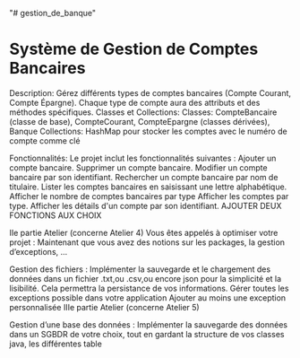 "# gestion_de_banque" 

# Système de Gestion de Comptes Bancaires
Description: Gérez différents types de comptes bancaires (Compte Courant, Compte Épargne). Chaque type de compte aura des attributs et des méthodes spécifiques.
Classes et Collections:
Classes: CompteBancaire (classe de base), CompteCourant, CompteEpargne (classes dérivées), Banque
Collections: HashMap pour stocker les comptes avec le numéro de compte comme clé

Fonctionnalités:
Le projet inclut les fonctionnalités suivantes :
Ajouter un compte bancaire.
Supprimer un compte bancaire.
Modifier un compte bancaire par son identifiant.
Rechercher un compte bancaire par nom de titulaire.
Lister les comptes bancaires en saisissant une lettre alphabétique.
Afficher le nombre de comptes bancaires par type
Afficher les comptes par type.
Afficher les détails d'un compte par son identifiant.
AJOUTER DEUX FONCTIONS AUX CHOIX

IIe partie Atelier (concerne Atelier 4)
Vous êtes appelés à optimiser votre projet :  Maintenant que vous avez des notions sur les packages, la gestion d’exceptions, …

Gestion des fichiers :
Implémenter la sauvegarde et le chargement des données  dans un fichier .txt,ou .csv,ou encore json pour la simplicité et la lisibilité. Cela permettra la persistance de vos informations.
Gérer toutes les exceptions possible dans votre application
Ajouter au moins une exception personnalisée 
IIIe partie Atelier (concerne Atelier 5)

Gestion d’une base des données :
Implémenter la sauvegarde des données dans un SGBDR de votre choix, tout en gardant la structure de vos classes java, les différentes table


